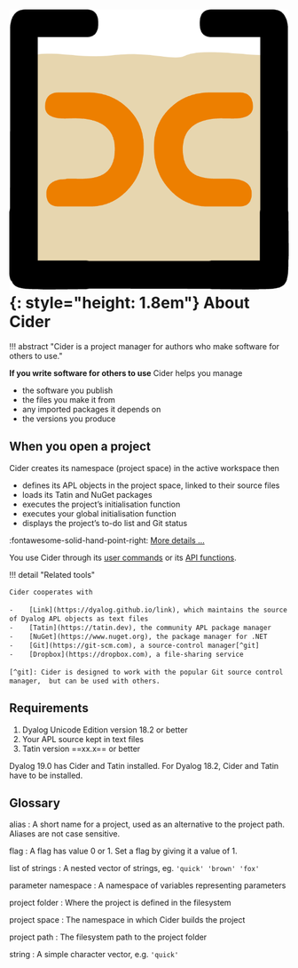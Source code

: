 # ![Cider logo](img/cider-logo.png){: style="height: 1.8em"} About Cider

<!-- _Cider is a project manager for Dyalog APL_ -->

!!! abstract "Cider is a project manager for authors who make software for others to use."

__If you write software for others to use__ Cider helps you manage

-   the software you publish
-   the files you make it from
-   any imported packages it depends on
-   the versions you produce


## When you open a project

Cider creates its namespace (project space) in the active workspace then

-   defines its APL objects in the project space, linked to their source files
-   loads its Tatin and NuGet packages
-   executes the project’s initialisation function
-   executes your global initialisation function 
-   displays the project’s to-do list and Git status

:fontawesome-solid-hand-point-right:
[More details …](open-project.md)


You use Cider through its [user commands](user-commands.md) or its [API functions](api.md).


!!! detail "Related tools"

	Cider cooperates with

	-    [Link](https://dyalog.github.io/link), which maintains the source of Dyalog APL objects as text files
	-    [Tatin](https://tatin.dev), the community APL package manager
	-    [NuGet](https://www.nuget.org), the package manager for .NET
	-    [Git](https://git-scm.com), a source-control manager[^git]
	-    [Dropbox](https://dropbox.com), a file-sharing service

	[^git]: Cider is designed to work with the popular Git source control manager,  but can be used with others.


## Requirements

1.  Dyalog Unicode Edition version 18.2 or better
1.  Your APL source kept in text files
1.  Tatin version ==xx.x== or better

Dyalog 19.0 has Cider and Tatin installed.
For Dyalog 18.2, Cider and Tatin have to be installed.


## Glossary

alias
: A short name for a project, used as an alternative to the project path. Aliases are not case sensitive.

flag
: A flag has value 0 or 1. Set a flag by giving it a value of 1.

list of strings
: A nested vector of strings, eg. `'quick' 'brown' 'fox'`

parameter namespace
: A namespace of variables representing parameters

project folder
: Where the project is defined in the filesystem

project space
: The namespace in which Cider builds the project

project path
: The filesystem path to the project folder 

string
: A simple character vector, e.g. `'quick'`
